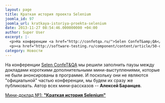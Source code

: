 ```yaml
---
layout: page
title: Краткая история проекта Selenium
joomla_id: 97
joomla_url: kratkaya-istoriya-proekta-selenium
date: 2013-11-27 08:54:46.000000000 +04:00
author: Super User
excerpt: |-
  <p>На конференции <a href="http://confetqa.ru/">Selen ConfeT&amp;QA</a> мы решили заполнить паузы между докладами короткими дополнительными мини-выступлениями, которые не были анонсированы в программе. И поскольку они не являются "официальной" частью конференции, мы будем их сразу же публиковать. Автор всех мини-рассказов -- <strong>Алексей Баранцев</strong>.</p>
  <p><a href="http://software-testing.ru/component/content/article/50-online-conference/1874-selenium-history">Мини-доклад №1: <strong>"Краткая история Selenium"</strong></a></p>
category: Новости
---
```

<p>На конференции <a href="http://confetqa.ru/">Selen ConfeT&amp;QA</a> мы решили заполнить паузы между докладами короткими дополнительными мини-выступлениями, которые не были анонсированы в программе. И поскольку они не являются "официальной" частью конференции, мы будем их сразу же публиковать. Автор всех мини-рассказов -- <strong>Алексей Баранцев</strong>.</p>
<p><a href="http://software-testing.ru/component/content/article/50-online-conference/1874-selenium-history">Мини-доклад №1: <strong>"Краткая история Selenium"</strong></a></p>
